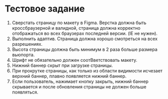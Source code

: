 # Тестовое задание

1. Сверстать страницу по макету в Figma. Верстка должна быть кроссбраузерной и валидной, страница должна корректно отображаться во всех браузерах последней версии. (IE не нужен).    
2. Выполнить адаптив. Страница должна хорошо смотреться на всех разрешениях.
3. Высота страницы должна быть минимум в 2 раза больше размера вьюпорта. 
4. Шрифт не обязательно должен соотВветствовать макету.  
5. Нижний баннер скрыт при загрузке страницы. 
6. При прокрутке страницы, как только из области видимости исчезает верхний баннер, плавно появляется нижний баннер.
7. Если пользователь, нажимает кнопку закрыть, нижний баннер скрывается и после обновления страницы не должен больше появляться.
